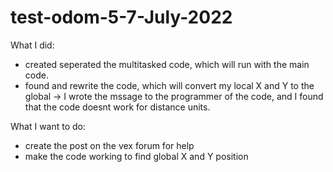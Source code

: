 # test-odom-5-7-July-2022


What I did:

- created  seperated the multitasked code, which will run with the main code.
- found and rewrite the code, which will convert my local X and Y to the global -> I wrote the mssage to the programmer of the code, and I found that the code doesnt work for distance units.


What I want to do:

- create the post on the vex forum for help 
- make the code working to find global X and Y position
